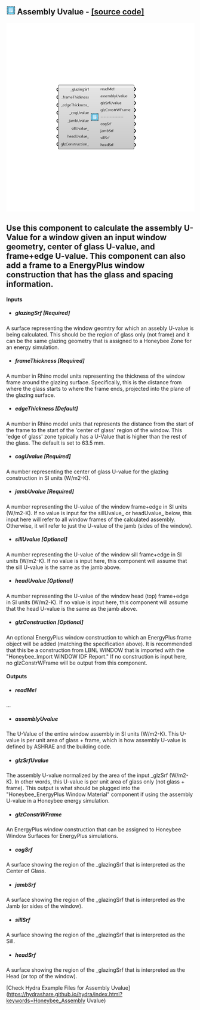 ## ![](../../images/icons/Assembly_Uvalue.png) Assembly Uvalue - [[source code]](https://github.com/mostaphaRoudsari/honeybee/tree/master/src/Honeybee_Assembly%20Uvalue.py)

![](../../images/components/Assembly_Uvalue.png)

Use this component to calculate the assembly U-Value for a window given an input window geometry, center of glass U-value, and frame+edge U-value.  This component can also add a frame to a EnergyPlus window construction that has the glass and spacing information.
 -
 

#### Inputs
* ##### glazingSrf [Required]
A surface representing the window geomtry for which an assebly U-value is being calculated.  This should be the region of glass only (not frame) and it can be the same glazing geometry that is assigned to a Honeybee Zone for an energy simulation.
* ##### frameThickness [Required]
A number in Rhino model units representing the thickness of the window frame around the glazing surface. Specifically, this is the distance from where the glass starts to where the frame ends, projected into the plane of the glazing surface.
* ##### edgeThickness [Default]
A number in Rhino model units that represents the distance from the start of the frame to the start of the 'center of glass' region of the window.  This 'edge of glass' zone typically has a U-Value that is higher than the rest of the glass. The default is set to 63.5 mm.
* ##### cogUvalue [Required]
A number representing the center of glass U-value for the glazing construction in SI units (W/m2-K).
* ##### jambUvalue [Required]
A number representing the U-value of the window frame+edge in SI units (W/m2-K).  If no value is input for the sillUvalue_ or headUvalue_ below, this input here will refer to all window frames of the calculated assembly.  Otherwise, it will refer to just the U-value of the jamb (sides of the window).
* ##### sillUvalue [Optional]
A number representing the U-value of the window sill frame+edge in SI units (W/m2-K).  If no value is input here, this component will assume that the sill U-value is the same as the jamb above.
* ##### headUvalue [Optional]
A number representing the U-value of the window head (top) frame+edge in SI units (W/m2-K).  If no value is input here, this component will assume that the head U-value is the same as the jamb above.
* ##### glzConstruction [Optional]
An optional EnergyPlus window construction to which an EnergyPlus frame object will be added (matching the specification above). It is recommended that this be a construction from LBNL WINDOW that is imported with the "Honeybee_Import WINDOW IDF Report."  If no construction is input here, no glzConstrWFrame will be output from this component.

#### Outputs
* ##### readMe!
...
* ##### assemblyUvalue
The U-Value of the entire window assembly in SI units (W/m2-K).  This U-value is per unit area of glass + frame, which is how assembly U-value is defined by ASHRAE and the building code.
* ##### glzSrfUvalue
The assembly U-value normalized by the area of the input _glzSrf (W/m2-K).  In other words, this U-value is per unit area of glass only (not glass + frame).  This output is what should be plugged into the "Honeybee_EnergyPlus Window Material" component if using the assembly U-value in a Honeybee energy simulation.
* ##### glzConstrWFrame
An EnergyPlus window construction that can be assigned to Honeybee Window Surfaces for EnergyPlus simulations.
* ##### cogSrf
A surface showing the region of the _glazingSrf that is interpreted as the Center of Glass.
* ##### jambSrf
A surface showing the region of the _glazingSrf that is interpreted as the Jamb (or sides of the window).
* ##### sillSrf
A surface showing the region of the _glazingSrf that is interpreted as the Sill.
* ##### headSrf
A surface showing the region of the _glazingSrf that is interpreted as the Head (or top of the window).


[Check Hydra Example Files for Assembly Uvalue](https://hydrashare.github.io/hydra/index.html?keywords=Honeybee_Assembly Uvalue)